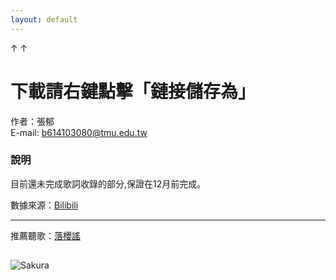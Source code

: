 ```yaml
---
layout: default
---
```

↑ ↑
# 下載請右鍵點擊「鏈接儲存為」
作者：張郁     
E-mail: b614103080@tmu.edu.tw    
### 說明

目前還未完成歌詞收錄的部分,保證在12月前完成。

數據來源：[Bilibili](www.bilibili.com)  

---

推薦聽歌：[落櫻謠](http://www.bilibili.com/video/av737993/?from=search&seid=17465627870555694211)

## [](#header-2)
![Sakura](https://i.imgur.com/inwM1W6.jpg)
